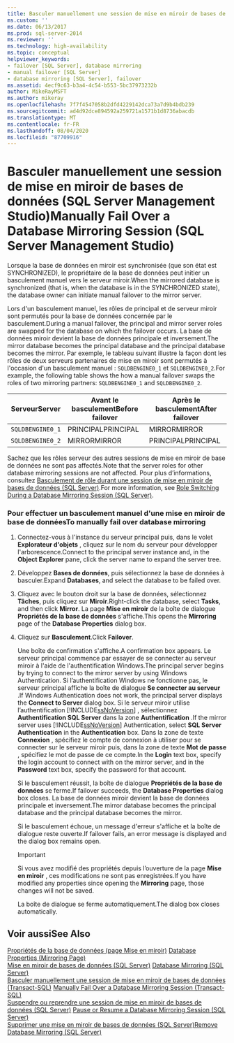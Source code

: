 ```yaml
---
title: Basculer manuellement une session de mise en miroir de bases de données (SQL Server Management Studio) | Microsoft Docs
ms.custom: ''
ms.date: 06/13/2017
ms.prod: sql-server-2014
ms.reviewer: ''
ms.technology: high-availability
ms.topic: conceptual
helpviewer_keywords:
- failover [SQL Server], database mirroring
- manual failover [SQL Server]
- database mirroring [SQL Server], failover
ms.assetid: 4ecf9c63-b3a4-4c54-b553-5bc37973232b
author: MikeRayMSFT
ms.author: mikeray
ms.openlocfilehash: 7f7f4547058b2dfd4229142dca73a7d9b4bdb239
ms.sourcegitcommit: ad4d92dce894592a259721a1571b1d8736abacdb
ms.translationtype: MT
ms.contentlocale: fr-FR
ms.lasthandoff: 08/04/2020
ms.locfileid: "87709916"
---
```

# <a name="manually-fail-over-a-database-mirroring-session-sql-server-management-studio"></a><span data-ttu-id="cb818-102">Basculer manuellement une session de mise en miroir de bases de données (SQL Server Management Studio)</span><span class="sxs-lookup"><span data-stu-id="cb818-102">Manually Fail Over a Database Mirroring Session (SQL Server Management Studio)</span></span>
  <span data-ttu-id="cb818-103">Lorsque la base de données en miroir est synchronisée (que son état est SYNCHRONIZED), le propriétaire de la base de données peut initier un basculement manuel vers le serveur miroir.</span><span class="sxs-lookup"><span data-stu-id="cb818-103">When the mirrored database is synchronized (that is, when the database is in the SYNCHRONIZED state), the database owner can initiate manual failover to the mirror server.</span></span>  
  
 <span data-ttu-id="cb818-104">Lors d'un basculement manuel, les rôles de principal et de serveur miroir sont permutés pour la base de données concernée par le basculement.</span><span class="sxs-lookup"><span data-stu-id="cb818-104">During a manual failover, the principal and mirror server roles are swapped for the database on which the failover occurs.</span></span> <span data-ttu-id="cb818-105">La base de données miroir devient la base de données principale et inversement.</span><span class="sxs-lookup"><span data-stu-id="cb818-105">The mirror database becomes the principal database and the principal database becomes the mirror.</span></span> <span data-ttu-id="cb818-106">Par exemple, le tableau suivant illustre la façon dont les rôles de deux serveurs partenaires de mise en miroir sont permutés à l'occasion d'un basculement manuel : `SQLDBENGINE0_1` et `SQLDBENGINE0_2`.</span><span class="sxs-lookup"><span data-stu-id="cb818-106">For example, the following table shows the how a manual failover swaps the roles of two mirroring partners: `SQLDBENGINE0_1` and `SQLDBENGINE0_2`.</span></span>  
  
|<span data-ttu-id="cb818-107">Serveur</span><span class="sxs-lookup"><span data-stu-id="cb818-107">Server</span></span>|<span data-ttu-id="cb818-108">Avant le basculement</span><span class="sxs-lookup"><span data-stu-id="cb818-108">Before failover</span></span>|<span data-ttu-id="cb818-109">Après le basculement</span><span class="sxs-lookup"><span data-stu-id="cb818-109">After failover</span></span>|  
|------------|---------------------|--------------------|  
|`SQLDBENGINE0_1`|<span data-ttu-id="cb818-110">PRINCIPAL</span><span class="sxs-lookup"><span data-stu-id="cb818-110">PRINCIPAL</span></span>|<span data-ttu-id="cb818-111">MIRROR</span><span class="sxs-lookup"><span data-stu-id="cb818-111">MIRROR</span></span>|  
|`SQLDBENGINE0_2`|<span data-ttu-id="cb818-112">MIRROR</span><span class="sxs-lookup"><span data-stu-id="cb818-112">MIRROR</span></span>|<span data-ttu-id="cb818-113">PRINCIPAL</span><span class="sxs-lookup"><span data-stu-id="cb818-113">PRINCIPAL</span></span>|  
  
 <span data-ttu-id="cb818-114">Sachez que les rôles serveur des autres sessions de mise en miroir de base de données ne sont pas affectés.</span><span class="sxs-lookup"><span data-stu-id="cb818-114">Note that the server roles for other database mirroring sessions are not affected.</span></span> <span data-ttu-id="cb818-115">Pour plus d’informations, consultez [Basculement de rôle durant une session de mise en miroir de bases de données &#40;SQL Server&#41;](role-switching-during-a-database-mirroring-session-sql-server.md).</span><span class="sxs-lookup"><span data-stu-id="cb818-115">For more information, see [Role Switching During a Database Mirroring Session &#40;SQL Server&#41;](role-switching-during-a-database-mirroring-session-sql-server.md).</span></span>  
  
### <a name="to-manually-fail-over-database-mirroring"></a><span data-ttu-id="cb818-116">Pour effectuer un basculement manuel d'une mise en miroir de base de données</span><span class="sxs-lookup"><span data-stu-id="cb818-116">To manually fail over database mirroring</span></span>  
  
1.  <span data-ttu-id="cb818-117">Connectez-vous à l'instance du serveur principal puis, dans le volet **Explorateur d'objets** , cliquez sur le nom du serveur pour développer l'arborescence.</span><span class="sxs-lookup"><span data-stu-id="cb818-117">Connect to the principal server instance and, in the **Object Explorer** pane, click the server name to expand the server tree.</span></span>  
  
2.  <span data-ttu-id="cb818-118">Développez **Bases de données**, puis sélectionnez la base de données à basculer.</span><span class="sxs-lookup"><span data-stu-id="cb818-118">Expand **Databases**, and select the database to be failed over.</span></span>  
  
3.  <span data-ttu-id="cb818-119">Cliquez avec le bouton droit sur la base de données, sélectionnez **Tâches**, puis cliquez sur **Miroir**.</span><span class="sxs-lookup"><span data-stu-id="cb818-119">Right-click the database, select **Tasks**, and then click **Mirror**.</span></span> <span data-ttu-id="cb818-120">La page **Mise en miroir** de la boîte de dialogue **Propriétés de la base de données** s'affiche.</span><span class="sxs-lookup"><span data-stu-id="cb818-120">This opens the **Mirroring** page of the **Database Properties** dialog box.</span></span>  
  
4.  <span data-ttu-id="cb818-121">Cliquez sur **Basculement**.</span><span class="sxs-lookup"><span data-stu-id="cb818-121">Click **Failover**.</span></span>  
  
     <span data-ttu-id="cb818-122">Une boîte de confirmation s'affiche.</span><span class="sxs-lookup"><span data-stu-id="cb818-122">A confirmation box appears.</span></span>  <span data-ttu-id="cb818-123">Le serveur principal commence par essayer de se connecter au serveur miroir à l'aide de l'authentification Windows.</span><span class="sxs-lookup"><span data-stu-id="cb818-123">The principal server begins by trying to connect to the mirror server by using Windows Authentication.</span></span> <span data-ttu-id="cb818-124">Si l’authentification Windows ne fonctionne pas, le serveur principal affiche la boîte de dialogue **Se connecter au serveur** .</span><span class="sxs-lookup"><span data-stu-id="cb818-124">If Windows Authentication does not work, the principal server displays the **Connect to Server** dialog box.</span></span> <span data-ttu-id="cb818-125">Si le serveur miroir utilise l’authentification [!INCLUDE[ssNoVersion](../../includes/ssnoversion-md.md)] , sélectionnez **Authentification SQL Server** dans la zone **Authentification** .</span><span class="sxs-lookup"><span data-stu-id="cb818-125">If the mirror server uses [!INCLUDE[ssNoVersion](../../includes/ssnoversion-md.md)] Authentication, select **SQL Server Authentication** in the **Authentication** box.</span></span> <span data-ttu-id="cb818-126">Dans la zone de texte **Connexion** , spécifiez le compte de connexion à utiliser pour se connecter sur le serveur miroir puis, dans la zone de texte **Mot de passe** , spécifiez le mot de passe de ce compte.</span><span class="sxs-lookup"><span data-stu-id="cb818-126">In the **Login** text box, specify the login account to connect with on the mirror server, and in the **Password** text box, specify the password for that account.</span></span>  
  
     <span data-ttu-id="cb818-127">Si le basculement réussit, la boîte de dialogue **Propriétés de la base de données** se ferme.</span><span class="sxs-lookup"><span data-stu-id="cb818-127">If failover succeeds, the **Database Properties** dialog box closes.</span></span> <span data-ttu-id="cb818-128">La base de données miroir devient la base de données principale et inversement.</span><span class="sxs-lookup"><span data-stu-id="cb818-128">The mirror database becomes the principal database and the principal database becomes the mirror.</span></span>  
  
     <span data-ttu-id="cb818-129">Si le basculement échoue, un message d'erreur s'affiche et la boîte de dialogue reste ouverte.</span><span class="sxs-lookup"><span data-stu-id="cb818-129">If failover fails, an error message is displayed and the dialog box remains open.</span></span>  
  
    > [!IMPORTANT]  
    >  <span data-ttu-id="cb818-130">Si vous avez modifié des propriétés depuis l’ouverture de la page **Mise en miroir** , ces modifications ne sont pas enregistrées.</span><span class="sxs-lookup"><span data-stu-id="cb818-130">If you have modified any properties since opening the **Mirroring** page, those changes will not be saved.</span></span>  
  
     <span data-ttu-id="cb818-131">La boîte de dialogue se ferme automatiquement.</span><span class="sxs-lookup"><span data-stu-id="cb818-131">The dialog box closes automatically.</span></span>  
  
## <a name="see-also"></a><span data-ttu-id="cb818-132">Voir aussi</span><span class="sxs-lookup"><span data-stu-id="cb818-132">See Also</span></span>  
 <span data-ttu-id="cb818-133">[Propriétés de la base de données &#40;page Mise en miroir&#41;](../../relational-databases/databases/database-properties-mirroring-page.md) </span><span class="sxs-lookup"><span data-stu-id="cb818-133">[Database Properties &#40;Mirroring Page&#41;](../../relational-databases/databases/database-properties-mirroring-page.md) </span></span>  
 <span data-ttu-id="cb818-134">[Mise en miroir de bases de données &#40;SQL Server&#41;](database-mirroring-sql-server.md) </span><span class="sxs-lookup"><span data-stu-id="cb818-134">[Database Mirroring &#40;SQL Server&#41;](database-mirroring-sql-server.md) </span></span>  
 <span data-ttu-id="cb818-135">[Basculer manuellement une session de mise en miroir de bases de données &#40;Transact-SQL&#41;](manually-fail-over-a-database-mirroring-session-transact-sql.md) </span><span class="sxs-lookup"><span data-stu-id="cb818-135">[Manually Fail Over a Database Mirroring Session &#40;Transact-SQL&#41;](manually-fail-over-a-database-mirroring-session-transact-sql.md) </span></span>  
 <span data-ttu-id="cb818-136">[Suspendre ou reprendre une session de mise en miroir de bases de données &#40;SQL Server&#41;](pause-or-resume-a-database-mirroring-session-sql-server.md) </span><span class="sxs-lookup"><span data-stu-id="cb818-136">[Pause or Resume a Database Mirroring Session &#40;SQL Server&#41;](pause-or-resume-a-database-mirroring-session-sql-server.md) </span></span>  
 [<span data-ttu-id="cb818-137">Supprimer une mise en miroir de bases de données &#40;SQL Server&#41;</span><span class="sxs-lookup"><span data-stu-id="cb818-137">Remove Database Mirroring &#40;SQL Server&#41;</span></span>](remove-database-mirroring-sql-server.md)  
  
  
